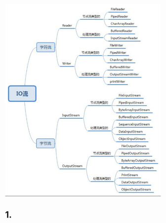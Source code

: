 ![title](https://raw.githubusercontent.com/XJZ-0707/imge/master/gitnote/2019/10/10/io01-1570703965030.jpg)

# 1.